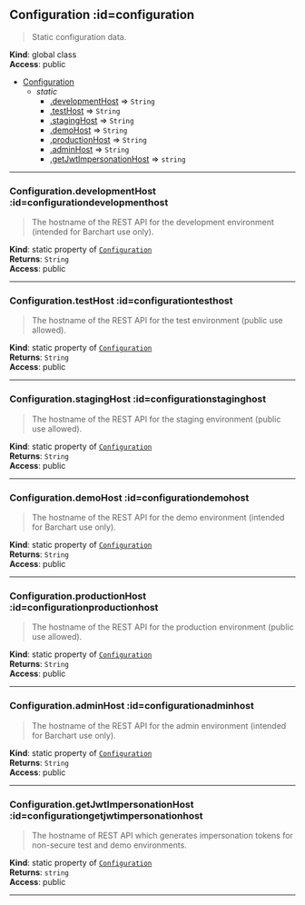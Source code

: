 ## Configuration :id=configuration
> Static configuration data.

**Kind**: global class  
**Access**: public  

* [Configuration](#Configuration)
    * _static_
        * [.developmentHost](#ConfigurationdevelopmentHost) ⇒ <code>String</code>
        * [.testHost](#ConfigurationtestHost) ⇒ <code>String</code>
        * [.stagingHost](#ConfigurationstagingHost) ⇒ <code>String</code>
        * [.demoHost](#ConfigurationdemoHost) ⇒ <code>String</code>
        * [.productionHost](#ConfigurationproductionHost) ⇒ <code>String</code>
        * [.adminHost](#ConfigurationadminHost) ⇒ <code>String</code>
        * [.getJwtImpersonationHost](#ConfigurationgetJwtImpersonationHost) ⇒ <code>string</code>


* * *

### Configuration.developmentHost :id=configurationdevelopmenthost
> The hostname of the REST API for the development environment (intended for Barchart use only).

**Kind**: static property of [<code>Configuration</code>](#Configuration)  
**Returns**: <code>String</code>  
**Access**: public  

* * *

### Configuration.testHost :id=configurationtesthost
> The hostname of the REST API for the test environment (public use allowed).

**Kind**: static property of [<code>Configuration</code>](#Configuration)  
**Returns**: <code>String</code>  
**Access**: public  

* * *

### Configuration.stagingHost :id=configurationstaginghost
> The hostname of the REST API for the staging environment (public use allowed).

**Kind**: static property of [<code>Configuration</code>](#Configuration)  
**Returns**: <code>String</code>  
**Access**: public  

* * *

### Configuration.demoHost :id=configurationdemohost
> The hostname of the REST API for the demo environment (intended for Barchart use only).

**Kind**: static property of [<code>Configuration</code>](#Configuration)  
**Returns**: <code>String</code>  
**Access**: public  

* * *

### Configuration.productionHost :id=configurationproductionhost
> The hostname of the REST API for the production environment (public use allowed).

**Kind**: static property of [<code>Configuration</code>](#Configuration)  
**Returns**: <code>String</code>  
**Access**: public  

* * *

### Configuration.adminHost :id=configurationadminhost
> The hostname of the REST API for the admin environment (intended for Barchart use only).

**Kind**: static property of [<code>Configuration</code>](#Configuration)  
**Returns**: <code>String</code>  
**Access**: public  

* * *

### Configuration.getJwtImpersonationHost :id=configurationgetjwtimpersonationhost
> The hostname of REST API which generates impersonation tokens for non-secure
> test and demo environments.

**Kind**: static property of [<code>Configuration</code>](#Configuration)  
**Returns**: <code>string</code>  
**Access**: public  

* * *

